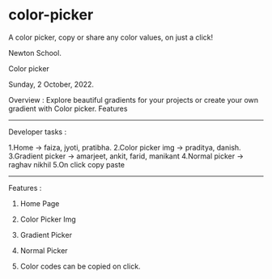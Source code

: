 # color-picker
A color picker, copy or share any color values, on just a click!


Newton School.

Color picker

Sunday, 2 October,  2022.

Overview :
Explore beautiful gradients for your projects or create your own gradient with Color picker. 
Features

-----------------------------------------------------------------------------------------------

Developer tasks : 

1.Home -> faiza, jyoti, pratibha.
2.Color picker img -> praditya, danish.
3.Gradient picker -> amarjeet, ankit, farid, manikant
4.Normal picker -> raghav nikhil 
5.On click copy paste 

-----------------------------------------------------------------------------------------------

Features : 

1. Home Page


2. Color Picker Img


3. Gradient Picker


4. Normal Picker


5. Color codes can be copied on click.





